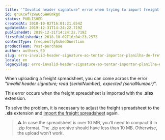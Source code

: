 ```yaml
---
title: '"Invalid header signature" error when trying to import freight spreadsheet'
id: qruKcwf7zwwOcGWA6mkgK
status: PUBLISHED
createdAt: 2018-10-02T16:01:21.654Z
updatedAt: 2019-12-31T14:24:22.719Z
publishedAt: 2019-12-31T14:24:22.719Z
firstPublishedAt: 2018-10-02T16:04:23.257Z
contentType: frequentlyAskedQuestion
productTeam: Post-purchase
author: authors_59
slug: erro-invalid-header-signature-ao-tentar-importar-planilha-de-frete
locale: en
legacySlug: erro-invalid-header-signature-ao-tentar-importar-planilha-de-frete
---
```


When uploading a freight spreadsheet, you can come across the error "*Invalid header signature; read {serialNumber}, expected {serialNumber}*".

This error occurs when the freight spreadsheet is imported with the __.xlsx__ extension.

To solve the problem, it is necessary to adjust the freight spreadsheet to the __.xls__ extension and [import the freight spreadsheet](http://help.vtex.com/en/tutorial/importing-the-shipping-spreadsheet) again.

>⚠️ In case the spreadsheet is over 10 MB, you’ll need to compact it in .zip format. The .zip archive should have less than 10 MB. Otherwise, the upload won’t work.

